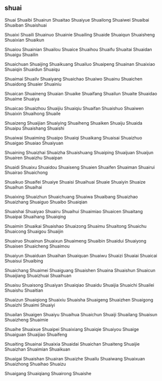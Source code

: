 shuai
---

Shuai Shuaibi Shuairun Shuaitao Shuaiyue Shuailong Shuaiwei Shuaibai Shuaiban Shuaishuai

Shuaixi Shuaili Shuainuo Shuainie Shuailing Shuaide Shuaiqun Shuaisheng Shuaixian Shuaikun

Shuaiou Shuainian Shuailou Shuaice Shuaihou Shuaifu Shuaitai Shuaidan Shuaigu Shuailin

Shuaichuan Shuaijing Shuaikuang Shuailuo Shuaipeng Shuainan Shuaixiao Shuaiqin Shuaidun Shuaiqu

Shuaimai Shuailv Shuaiyang Shuaichao Shuaiwo Shuainu Shuaichen Shuaidong Shuaier Shuainiu

Shuaican Shuaineng Shuaian Shuaike Shuaifang Shuailun Shuaite Shuaidao Shuaime Shuaiya

Shuaicao Shuaizhou Shuaijiu Shuaiqiu Shuaifan Shuaishuo Shuaiwen Shuaixin Shuaihong Shuaile

Shuaizeng Shuaijian Shuaiying Shuaiheng Shuaiken Shuaiju Shuaida Shuaipu Shuaishang Shuaishi

Shuaiwai Shuaiming Shuaipo Shuaiqi Shuaikang Shuaisai Shuaizhuo Shuaigao Shuaiao Shuaiyuan

Shuaining Shuaizhai Shuaizha Shuaishuang Shuaiping Shuaijuan Shuaijun Shuairen Shuaizhu Shuaipan

Shuaidi Shuaixu Shuaidou Shuaiseng Shuaien Shuaifen Shuaiman Shuairui Shuairao Shuaichong

Shuaikuo Shuaifei Shuaiye Shuaisi Shuaihuai Shuaie Shuaiyin Shuaize Shuaihun Shuaihai

Shuaixing Shuaizhun Shuaichuang Shuaiwa Shuaibang Shuaizhao Shuaizhang Shuaiguo Shuaibo   Shuaiqian

Shuaishai Shuaiyao Shuairu Shuaihui Shuaimiao Shuaicen Shuaitang Shuaipai Shuaihang Shuaiqing

Shuaimin Shuaikai Shuaishao Shuaizong Shuaimu Shuaitong Shuaichu Shuaicong Shuaigou Shuaijin

Shuairuo Shuainun Shuaixun Shuaimeng Shuaibin Shuaidui Shuaiyong Shuaisen Shuaicheng Shuaimou

Shuaiyun Shuaiduan Shuaihan Shuaiquan Shuaiwu Shuaizi Shuaiai Shuaicai Shuaisui Shuaibing

Shuaichang Shuaimei Shuaiguang Shuaishen Shuaina Shuaishun Shuaicun Shuaijiang Shuaizhuai Shuaihuan

Shuaisu Shuaisong Shuaiyan Shuaiqiao Shuaidu Shuaijia Shuaichi Shuailei Shuaishu Shuaitian

Shuaizun Shuaiqiong Shuaixiu Shuaisha Shuaigeng Shuaizhen Shuaigong Shuaizhi Shuaimi Shuaiyi

Shuailan Shuaigen Shuaiyu Shuaihua Shuaichun Shuaiji Shuailang Shuaisun Shuaizheng Shuaimie

Shuaihe Shuaixue Shuaipei Shuaixiang Shuaiqie Shuaiyou Shuaige Shuaiguan Shuaijiao Shuaifeng

Shuaiting Shuainai Shuaixia Shuaidai Shuaichan Shuaiteng Shuaijie Shuaizhan Shuaimian Shuaikuan

Shuaigai Shuaishan Shuairan Shuaizhe Shuailu Shuaiwang Shuaixuan Shuaizhong Shuaihao Shuaizu

Shuaigang Shuaiqiang Shuairong Shuaishe 